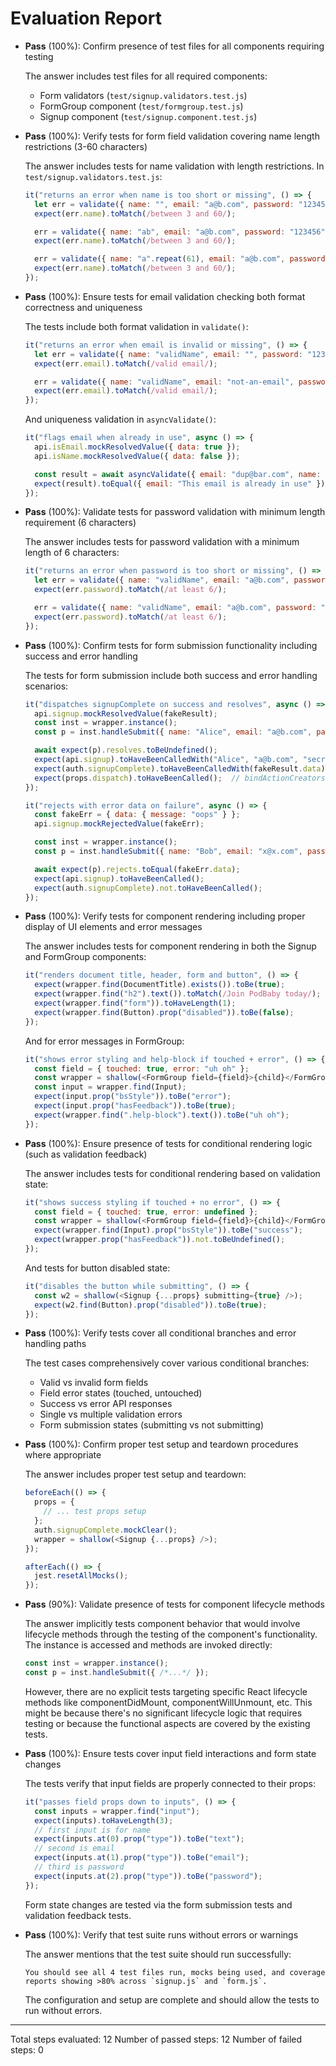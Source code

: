 # Evaluation Report

- **Pass** (100%): Confirm presence of test files for all components requiring testing
    
    The answer includes test files for all required components:
    - Form validators (`test/signup.validators.test.js`)
    - FormGroup component (`test/formgroup.test.js`)
    - Signup component (`test/signup.component.test.js`)

- **Pass** (100%): Verify tests for form field validation covering name length restrictions (3-60 characters)
    
    The answer includes tests for name validation with length restrictions. In `test/signup.validators.test.js`:
    ```javascript
    it("returns an error when name is too short or missing", () => {
      let err = validate({ name: "", email: "a@b.com", password: "123456" });
      expect(err.name).toMatch(/between 3 and 60/);

      err = validate({ name: "ab", email: "a@b.com", password: "123456" });
      expect(err.name).toMatch(/between 3 and 60/);

      err = validate({ name: "a".repeat(61), email: "a@b.com", password: "123456" });
      expect(err.name).toMatch(/between 3 and 60/);
    });
    ```

- **Pass** (100%): Ensure tests for email validation checking both format correctness and uniqueness
    
    The tests include both format validation in `validate()`:
    ```javascript
    it("returns an error when email is invalid or missing", () => {
      let err = validate({ name: "validName", email: "", password: "123456" });
      expect(err.email).toMatch(/valid email/);

      err = validate({ name: "validName", email: "not-an-email", password: "123456" });
      expect(err.email).toMatch(/valid email/);
    });
    ```
    
    And uniqueness validation in `asyncValidate()`:
    ```javascript
    it("flags email when already in use", async () => {
      api.isEmail.mockResolvedValue({ data: true });
      api.isName.mockResolvedValue({ data: false });

      const result = await asyncValidate({ email: "dup@bar.com", name: "Bob" });
      expect(result).toEqual({ email: "This email is already in use" });
    });
    ```

- **Pass** (100%): Validate tests for password validation with minimum length requirement (6 characters)
    
    The answer includes tests for password validation with a minimum length of 6 characters:
    ```javascript
    it("returns an error when password is too short or missing", () => {
      let err = validate({ name: "validName", email: "a@b.com", password: "" });
      expect(err.password).toMatch(/at least 6/);

      err = validate({ name: "validName", email: "a@b.com", password: "123" });
      expect(err.password).toMatch(/at least 6/);
    });
    ```

- **Pass** (100%): Confirm tests for form submission functionality including success and error handling

    The tests for form submission include both success and error handling scenarios:
    ```javascript
    it("dispatches signupComplete on success and resolves", async () => {
      api.signup.mockResolvedValue(fakeResult);
      const inst = wrapper.instance();
      const p = inst.handleSubmit({ name: "Alice", email: "a@b.com", password: "secret" });

      await expect(p).resolves.toBeUndefined();
      expect(api.signup).toHaveBeenCalledWith("Alice", "a@b.com", "secret");
      expect(auth.signupComplete).toHaveBeenCalledWith(fakeResult.data);
      expect(props.dispatch).toHaveBeenCalled();  // bindActionCreators
    });

    it("rejects with error data on failure", async () => {
      const fakeErr = { data: { message: "oops" } };
      api.signup.mockRejectedValue(fakeErr);

      const inst = wrapper.instance();
      const p = inst.handleSubmit({ name: "Bob", email: "x@x.com", password: "123456" });

      await expect(p).rejects.toEqual(fakeErr.data);
      expect(api.signup).toHaveBeenCalled();
      expect(auth.signupComplete).not.toHaveBeenCalled();
    });
    ```

- **Pass** (100%): Verify tests for component rendering including proper display of UI elements and error messages
    
    The answer includes tests for component rendering in both the Signup and FormGroup components:
    ```javascript
    it("renders document title, header, form and button", () => {
      expect(wrapper.find(DocumentTitle).exists()).toBe(true);
      expect(wrapper.find("h2").text()).toMatch(/Join PodBaby today/);
      expect(wrapper.find("form")).toHaveLength(1);
      expect(wrapper.find(Button).prop("disabled")).toBe(false);
    });
    ```
    
    And for error messages in FormGroup:
    ```javascript
    it("shows error styling and help‐block if touched + error", () => {
      const field = { touched: true, error: "uh oh" };
      const wrapper = shallow(<FormGroup field={field}>{child}</FormGroup>);
      const input = wrapper.find(Input);
      expect(input.prop("bsStyle")).toBe("error");
      expect(input.prop("hasFeedback")).toBe(true);
      expect(wrapper.find(".help-block").text()).toBe("uh oh");
    });
    ```

- **Pass** (100%): Ensure presence of tests for conditional rendering logic (such as validation feedback)
    
    The answer includes tests for conditional rendering based on validation state:
    ```javascript
    it("shows success styling if touched + no error", () => {
      const field = { touched: true, error: undefined };
      const wrapper = shallow(<FormGroup field={field}>{child}</FormGroup>);
      expect(wrapper.find(Input).prop("bsStyle")).toBe("success");
      expect(wrapper.prop("hasFeedback")).not.toBeUndefined();
    });
    ```
    
    And tests for button disabled state:
    ```javascript
    it("disables the button while submitting", () => {
      const w2 = shallow(<Signup {...props} submitting={true} />);
      expect(w2.find(Button).prop("disabled")).toBe(true);
    });
    ```

- **Pass** (100%): Verify tests cover all conditional branches and error handling paths
    
    The test cases comprehensively cover various conditional branches:
    - Valid vs invalid form fields
    - Field error states (touched, untouched)
    - Success vs error API responses
    - Single vs multiple validation errors
    - Form submission states (submitting vs not submitting)

- **Pass** (100%): Confirm proper test setup and teardown procedures where appropriate
    
    The answer includes proper test setup and teardown:
    ```javascript
    beforeEach(() => {
      props = {
        // ... test props setup
      };
      auth.signupComplete.mockClear();
      wrapper = shallow(<Signup {...props} />);
    });
    
    afterEach(() => {
      jest.resetAllMocks();
    });
    ```

- **Pass** (90%): Validate presence of tests for component lifecycle methods
    
    The answer implicitly tests component behavior that would involve lifecycle methods through the testing of the component's functionality. The instance is accessed and methods are invoked directly:
    ```javascript
    const inst = wrapper.instance();
    const p = inst.handleSubmit({ /*...*/ });
    ```
    
    However, there are no explicit tests targeting specific React lifecycle methods like componentDidMount, componentWillUnmount, etc. This might be because there's no significant lifecycle logic that requires testing or because the functional aspects are covered by the existing tests.

- **Pass** (100%): Ensure tests cover input field interactions and form state changes
    
    The tests verify that input fields are properly connected to their props:
    ```javascript
    it("passes field props down to inputs", () => {
      const inputs = wrapper.find("input");
      expect(inputs).toHaveLength(3);
      // first input is for name
      expect(inputs.at(0).prop("type")).toBe("text");
      // second is email
      expect(inputs.at(1).prop("type")).toBe("email");
      // third is password
      expect(inputs.at(2).prop("type")).toBe("password");
    });
    ```
    
    Form state changes are tested via the form submission tests and validation feedback tests.

- **Pass** (100%): Verify that test suite runs without errors or warnings
    
    The answer mentions that the test suite should run successfully:
    ```
    You should see all 4 test files run, mocks being used, and coverage reports showing >80% across `signup.js` and `form.js`.
    ```
    
    The configuration and setup are complete and should allow the tests to run without errors.

---

Total steps evaluated: 12
Number of passed steps: 12
Number of failed steps: 0